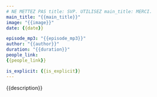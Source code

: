 ```yaml
---
# NE METTEZ PAS title: SVP. UTILISEZ main_title: MERCI.
main_title: "{{main_title}}"
image: "{{image}}"
date: {{date}}

episode_mp3: "{{episode_mp3}}"
author: "{{author}}"
duration: "{{duration}}"
people_link: 
{{people_link}}

is_explicit: {{is_explicit}}
---
```


<PodcastHeader/>

<!-- ECRIRE LA DESCRIPTION DE L'EPISODE SOUS CETTE LIGNE -->
{{description}}

